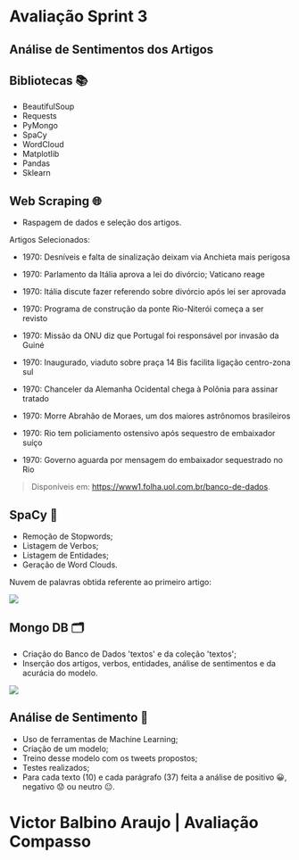 # Avaliação Sprint 3

## Análise de Sentimentos dos Artigos

## Bibliotecas 📚

- BeautifulSoup
- Requests
- PyMongo
- SpaCy
- WordCloud
- Matplotlib
- Pandas
- Sklearn

## Web Scraping 🌐
- Raspagem de dados e seleção dos artigos.

Artigos Selecionados:

- 1970: Desníveis e falta de sinalização deixam via Anchieta mais perigosa

- 1970: Parlamento da Itália aprova a lei do divórcio; Vaticano reage

- 1970: Itália discute fazer referendo sobre divórcio após lei ser aprovada

- 1970: Programa de construção da ponte Rio-Niterói começa a ser revisto

- 1970: Missão da ONU diz que Portugal foi responsável por invasão da Guiné

- 1970: Inaugurado, viaduto sobre praça 14 Bis facilita ligação centro-zona sul

- 1970: Chanceler da Alemanha Ocidental chega à Polônia para assinar tratado

- 1970: Morre Abrahão de Moraes, um dos maiores astrônomos brasileiros

- 1970: Rio tem policiamento ostensivo após sequestro de embaixador suíço

- 1970: Governo aguarda por mensagem do embaixador sequestrado no Rio

> Disponíveis em: https://www1.folha.uol.com.br/banco-de-dados.

## SpaCy 💬
- Remoção de Stopwords;
- Listagem de Verbos;
- Listagem de Entidades;
- Geração de Word Clouds.


Nuvem de palavras obtida referente ao primeiro artigo:

<img src=https://i.ibb.co/9bKJ8Ps/Nuvem-Palavras-Primeiro-Artigo-2.jpg>

## Mongo DB 🗂️
- Criação do Banco de Dados 'textos' e da coleção 'textos';
- Inserção dos artigos, verbos, entidades, análise de sentimentos e da acurácia do modelo.

<img src=https://siga0984.files.wordpress.com/2019/11/mongodb-logo.png>

## Análise de Sentimento 🤖
 
- Uso de ferramentas de Machine Learning;
- Criação de um modelo;
- Treino desse modelo com os tweets propostos;
- Testes realizados;
- Para cada texto (10) e cada parágrafo (37) feita a análise de positivo 😀, negativo 😟 ou neutro 😐.

# Victor Balbino Araujo | Avaliação Compasso

